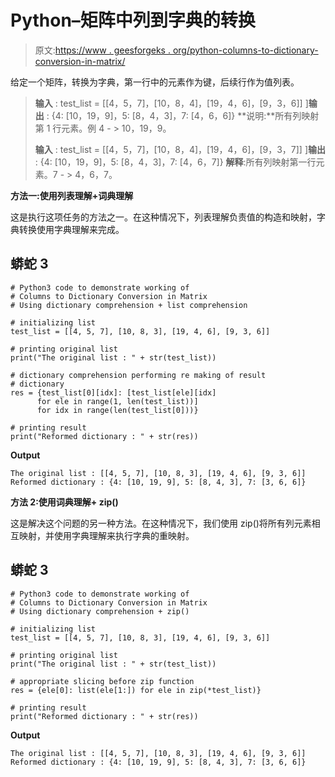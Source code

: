 # Python–矩阵中列到字典的转换

> 原文:[https://www . geesforgeks . org/python-columns-to-dictionary-conversion-in-matrix/](https://www.geeksforgeeks.org/python-columns-to-dictionary-conversion-in-matrix/)

给定一个矩阵，转换为字典，第一行中的元素作为键，后续行作为值列表。

> **输入** : test_list = [[4，5，7]，[10，8，4]，[19，4，6]，[9，3，6]]
> ]**输出** : {4: [10，19，9]，5: [8，4，3]，7: [4，6，6]}
> **说明:**所有列映射第 1 行元素。例 4 - > 10，19，9。
> 
> **输入** : test_list = [[4，5，7]，[10，8，4]，[19，4，6]，[9，3，7]]
> ]**输出** : {4: [10，19，9]，5: [8，4，3]，7: [4，6，7]}
> **解释**:所有列映射第一行元素。7 - > 4，6，7。

**方法一:使用列表理解+词典理解**

这是执行这项任务的方法之一。在这种情况下，列表理解负责值的构造和映射，字典转换使用字典理解来完成。

## 蟒蛇 3

```
# Python3 code to demonstrate working of 
# Columns to Dictionary Conversion in Matrix
# Using dictionary comprehension + list comprehension

# initializing list
test_list = [[4, 5, 7], [10, 8, 3], [19, 4, 6], [9, 3, 6]]

# printing original list
print("The original list : " + str(test_list))

# dictionary comprehension performing re making of result 
# dictionary
res = {test_list[0][idx]: [test_list[ele][idx]
      for ele in range(1, len(test_list))]
      for idx in range(len(test_list[0]))}

# printing result 
print("Reformed dictionary : " + str(res))
```

**Output**

```
The original list : [[4, 5, 7], [10, 8, 3], [19, 4, 6], [9, 3, 6]]
Reformed dictionary : {4: [10, 19, 9], 5: [8, 4, 3], 7: [3, 6, 6]}

```

**方法 2:使用词典理解+ zip()**

这是解决这个问题的另一种方法。在这种情况下，我们使用 zip()将所有列元素相互映射，并使用字典理解来执行字典的重映射。

## 蟒蛇 3

```
# Python3 code to demonstrate working of 
# Columns to Dictionary Conversion in Matrix
# Using dictionary comprehension + zip()

# initializing list
test_list = [[4, 5, 7], [10, 8, 3], [19, 4, 6], [9, 3, 6]]

# printing original list
print("The original list : " + str(test_list))

# appropriate slicing before zip function 
res = {ele[0]: list(ele[1:]) for ele in zip(*test_list)}

# printing result 
print("Reformed dictionary : " + str(res))
```

**Output**

```
The original list : [[4, 5, 7], [10, 8, 3], [19, 4, 6], [9, 3, 6]]
Reformed dictionary : {4: [10, 19, 9], 5: [8, 4, 3], 7: [3, 6, 6]}

```